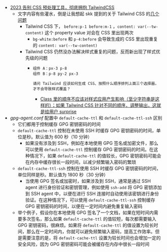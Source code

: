 - [2023 告别 CSS 预处理工具，彻底拥抱 TailwindCSS](https://blog.meathill.com/tech/fe/css/say-goodbye-to-preprocess-and-start-using-new-css.html)
	- 文字内容有些灌水，倒是让我想起 skk 提到的关于 Tailwind CSS 的[几个问题](https://t.me/c/1066867565/1108008)
		- Tailwind CSS 下， `before:p-1 before:m-1` ，`content: var(--tw-content)` 这个 property value 对会在 CSS 里出现两次
			- `bg-white:before` 和 `p-4:before` 会导致生成的 CSS 里出现重复的 `content: var(--tw-content)`
		- Tailwind CSS 仍然没办法解决样式重复的问题，反而新出现了样式优先级的问题
			- ```
			  组件 A：px-3 p-8
			  组件 B：p-8 py-2 px-3
			  
			  请问 Tailwind 应该如何生成 CSS、按照什么顺序排列上面三个选择器，才不会导致样式覆盖？
			  ```
				- [Class 里的顺序不应该对样式应用产生影响（至少字符串是这样的）；如果 Tailwind CSS 针对不同的顺序，调整输出，这就是给用户 surprise](https://t.me/c/1066867565/1108029)
- *gpg-agent.conf*  配置中 `default-cache-ttl` 和 `default-cache-ttl-ssh` 区别
	- 它们都用于控制缓存 GPG 密钥密码的时间
	- `default-cache-ttl` 控制在未使用 SSH 时缓存 GPG 密钥密码的时间，单位是秒。默认值为 600 秒（10 分钟）
		- 如果没有涉及到 SSH，例如在本地使用 GPG 签名或加密文件，那么可以使用 `default-cache-ttl` 控制缓存 GPG 密钥密码的时间。在这种情况下，如果 `default-cache-ttl` 的值较长，GPG 密钥密码可能会在内存中缓存很长一段时间，以减少频繁输入密码的繁琐
	- `default-cache-ttl-ssh` 控制在使用 SSH 时缓存 GPG 密钥密码的时间，单位同样是秒。默认值为 1800 秒（30 分钟）
		- 当使用 GPG 签名或加密时，如果涉及到 SSH，通常是通过 SSH agent 进行身份验证和密钥管理，例如使用 `ssh-add` 将 GPG 密钥添加到 SSH agent 中，以便在进行 SSH 连接时自动使用该密钥进行身份验证。在这种情况下，可以使用 `default-cache-ttl-ssh` 控制缓存 GPG 密钥密码的时间，以便在一定时间内避免重复输入密码
	- 举个例子，假设你在本地使用 GPG 签名了一个文档，如果在短时间内需要多次签名，那么如果 `default-cache-ttl` 的值较短，每次都需要输入 GPG 密钥密码，很麻烦。如果将 `default-cache-ttl` 的值设置为较长时间，那么在一定时间内，你就可以避免频繁输入密码，提高工作效率。但是需要注意的是，将 `default-cache-ttl` 设置为较长时间也会增加一定的安全风险，因为 GPG 密钥密码可能会被缓存在内存中很长一段时间